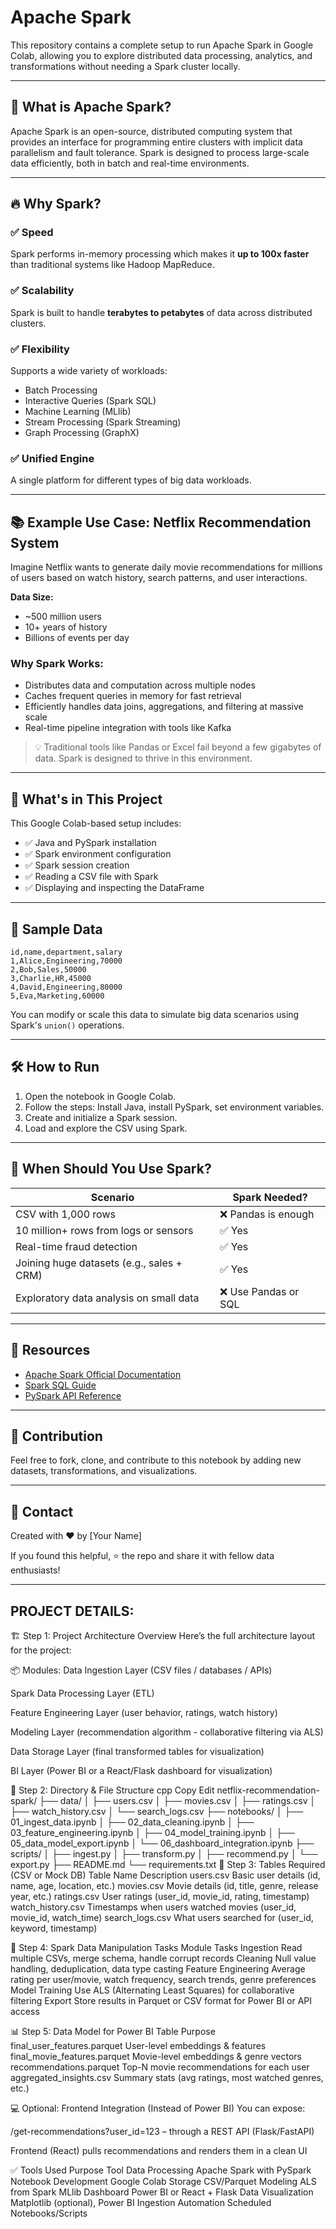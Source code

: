 # Apache Spark

This repository contains a complete setup to run Apache Spark in Google Colab, allowing you to explore distributed data processing, analytics, and transformations without needing a Spark cluster locally.

---

## 🚀 What is Apache Spark?

Apache Spark is an open-source, distributed computing system that provides an interface for programming entire clusters with implicit data parallelism and fault tolerance. Spark is designed to process large-scale data efficiently, both in batch and real-time environments.

---

## 🔥 Why Spark?

### ✅ Speed

Spark performs in-memory processing which makes it **up to 100x faster** than traditional systems like Hadoop MapReduce.

### ✅ Scalability

Spark is built to handle **terabytes to petabytes** of data across distributed clusters.

### ✅ Flexibility

Supports a wide variety of workloads:

* Batch Processing
* Interactive Queries (Spark SQL)
* Machine Learning (MLlib)
* Stream Processing (Spark Streaming)
* Graph Processing (GraphX)

### ✅ Unified Engine

A single platform for different types of big data workloads.

---

## 📚 Example Use Case: Netflix Recommendation System

Imagine Netflix wants to generate daily movie recommendations for millions of users based on watch history, search patterns, and user interactions.

**Data Size:**

* \~500 million users
* 10+ years of history
* Billions of events per day

### Why Spark Works:

* Distributes data and computation across multiple nodes
* Caches frequent queries in memory for fast retrieval
* Efficiently handles data joins, aggregations, and filtering at massive scale
* Real-time pipeline integration with tools like Kafka

> 💡 Traditional tools like Pandas or Excel fail beyond a few gigabytes of data. Spark is designed to thrive in this environment.

---

## 🧪 What's in This Project

This Google Colab-based setup includes:

* ✅ Java and PySpark installation
* ✅ Spark environment configuration
* ✅ Spark session creation
* ✅ Reading a CSV file with Spark
* ✅ Displaying and inspecting the DataFrame

---

## 📁 Sample Data

```csv
id,name,department,salary
1,Alice,Engineering,70000
2,Bob,Sales,50000
3,Charlie,HR,45000
4,David,Engineering,80000
5,Eva,Marketing,60000
```

You can modify or scale this data to simulate big data scenarios using Spark's `union()` operations.

---

## 🛠️ How to Run

1. Open the notebook in Google Colab.
2. Follow the steps: Install Java, install PySpark, set environment variables.
3. Create and initialize a Spark session.
4. Load and explore the CSV using Spark.

---

## 📌 When Should You Use Spark?

| Scenario                                  | Spark Needed?       |
| ----------------------------------------- | ------------------- |
| CSV with 1,000 rows                       | ❌ Pandas is enough  |
| 10 million+ rows from logs or sensors     | ✅ Yes               |
| Real-time fraud detection                 | ✅ Yes               |
| Joining huge datasets (e.g., sales + CRM) | ✅ Yes               |
| Exploratory data analysis on small data   | ❌ Use Pandas or SQL |

---

## 📎 Resources

* [Apache Spark Official Documentation](https://spark.apache.org/docs/latest/)
* [Spark SQL Guide](https://spark.apache.org/sql/)
* [PySpark API Reference](https://spark.apache.org/docs/latest/api/python/index.html)

---

## 🙌 Contribution

Feel free to fork, clone, and contribute to this notebook by adding new datasets, transformations, and visualizations.

---

## 📧 Contact

Created with ❤️ by \[Your Name]

If you found this helpful, ⭐ the repo and share it with fellow data enthusiasts!


-------------------------------------------------------
PROJECT DETAILS:
-------------------------------------------------------
🏗️ Step 1: Project Architecture Overview
Here’s the full architecture layout for the project:

📦 Modules:
Data Ingestion Layer (CSV files / databases / APIs)

Spark Data Processing Layer (ETL)

Feature Engineering Layer (user behavior, ratings, watch history)

Modeling Layer (recommendation algorithm - collaborative filtering via ALS)

Data Storage Layer (final transformed tables for visualization)

BI Layer (Power BI or a React/Flask dashboard for visualization)

📁 Step 2: Directory & File Structure
cpp
Copy
Edit
netflix-recommendation-spark/
├── data/
│   ├── users.csv
│   ├── movies.csv
│   ├── ratings.csv
│   ├── watch_history.csv
│   └── search_logs.csv
├── notebooks/
│   ├── 01_ingest_data.ipynb
│   ├── 02_data_cleaning.ipynb
│   ├── 03_feature_engineering.ipynb
│   ├── 04_model_training.ipynb
│   ├── 05_data_model_export.ipynb
│   └── 06_dashboard_integration.ipynb
├── scripts/
│   ├── ingest.py
│   ├── transform.py
│   ├── recommend.py
│   └── export.py
├── README.md
└── requirements.txt
🧾 Step 3: Tables Required (CSV or Mock DB)
Table Name	Description
users.csv	Basic user details (id, name, age, location, etc.)
movies.csv	Movie details (id, title, genre, release year, etc.)
ratings.csv	User ratings (user_id, movie_id, rating, timestamp)
watch_history.csv	Timestamps when users watched movies (user_id, movie_id, watch_time)
search_logs.csv	What users searched for (user_id, keyword, timestamp)

🔧 Step 4: Spark Data Manipulation Tasks
Module	Tasks
Ingestion	Read multiple CSVs, merge schema, handle corrupt records
Cleaning	Null value handling, deduplication, data type casting
Feature Engineering	Average rating per user/movie, watch frequency, search trends, genre preferences
Model Training	Use ALS (Alternating Least Squares) for collaborative filtering
Export	Store results in Parquet or CSV format for Power BI or API access

📊 Step 5: Data Model for Power BI
Table	Purpose
final_user_features.parquet	User-level embeddings & features
final_movie_features.parquet	Movie-level embeddings & genre vectors
recommendations.parquet	Top-N movie recommendations for each user
aggregated_insights.csv	Summary stats (avg ratings, most watched genres, etc.)

💻 Optional: Frontend Integration (Instead of Power BI)
You can expose:

/get-recommendations?user_id=123 – through a REST API (Flask/FastAPI)

Frontend (React) pulls recommendations and renders them in a clean UI

✅ Tools Used
Purpose	Tool
Data Processing	Apache Spark with PySpark
Notebook Development	Google Colab
Storage	CSV/Parquet
Modeling	ALS from Spark MLlib
Dashboard	Power BI or React + Flask
Data Visualization	Matplotlib (optional), Power BI
Ingestion Automation	Scheduled Notebooks/Scripts


